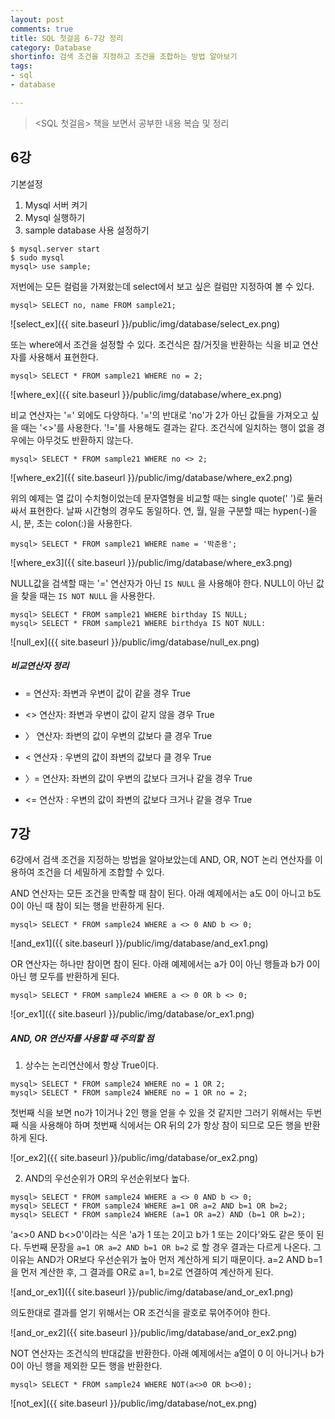 ```yaml
---
layout: post
comments: true
title: SQL 첫걸음 6-7강 정리
category: Database
shortinfo: 검색 조건을 지정하고 조건을 조합하는 방법 알아보기
tags:
- sql
- database

---
```




> <SQL 첫걸음> 책을 보면서 공부한 내용 복습 및 정리



## 6강

기본설정

1. Mysql 서버 켜기
2. Mysql 실행하기
3. sample database 사용 설정하기

```shell
$ mysql.server start
$ sudo mysql
mysql> use sample;
```

저번에는 모든 컬럼을 가져왔는데 select에서 보고 싶은 컬럼만 지정하여 볼 수 있다.

```mysql
mysql> SELECT no, name FROM sample21;
```

![select_ex]({{ site.baseurl }}/public/img/database/select_ex.png)

또는 where에서 조건을 설정할 수 있다. 조건식은 참/거짓을 반환하는 식을 비교 연산자를 사용해서 표현한다.

```mysql
mysql> SELECT * FROM sample21 WHERE no = 2;
```

![where_ex]({{ site.baseurl }}/public/img/database/where_ex.png)

비교 연산자는 '=' 외에도 다양하다. '='의 반대로 'no'가 2가 아닌 값들을 가져오고 싶을 때는 '<>'를 사용한다. '!='를 사용해도 결과는 같다. 조건식에 일치하는 행이 없을 경우에는 아무것도 반환하지 않는다.

```mysql
mysql> SELECT * FROM sample21 WHERE no <> 2;
```

![where_ex2]({{ site.baseurl }}/public/img/database/where_ex2.png)

위의 예제는 열 값이 수치형이었는데 문자열형을 비교할 때는 single quote(' ')로 둘러싸서 표현한다. 날짜 시간형의 경우도 동일하다. 연, 월, 일을 구분할 때는 hypen(-)을 시, 분, 초는 colon(:)을 사용한다.

```mysql
mysql> SELECT * FROM sample21 WHERE name = '박준용';
```

![where_ex3]({{ site.baseurl }}/public/img/database/where_ex3.png)

NULL값을 검색할 때는 '=' 연산자가 아닌 `IS NULL` 을 사용해야 한다. NULL이 아닌 값을 찾을 때는 `IS NOT NULL` 을 사용한다.

```mysql
mysql> SELECT * FROM sample21 WHERE birthday IS NULL;
mysql> SELECT * FROM sample21 WHERE birthdya IS NOT NULL:
```

![null_ex]({{ site.baseurl }}/public/img/database/null_ex.png)

##### 비교연산자 정리

- = 연산자: 좌변과 우변이 값이 같을 경우 True
- <> 연산자: 좌변과 우변이 값이 같지 않을 경우 True

- 〉 연산자: 좌변의 값이 우변의 값보다 클 경우 True
- < 연산자 : 우변의 값이 좌변의 값보다 클 경우 True
- 〉= 연산자: 좌변의 값이 우변의 값보다 크거나 같을 경우 True
- <= 연산자 : 우변의 값이 좌변의 값보다 크거나 같을 경우 True



## 7강

6강에서 검색 조건을 지정하는 방법을 알아보았는데 AND, OR, NOT 논리 연산자를 이용하여 조건을 더 세밀하게 조합할 수 있다.

AND 연산자는 모든 조건을 만족할 때 참이 된다. 아래 예제에서는 a도 0이 아니고 b도 0이 아닌 때 참이 되는 행을 반환하게 된다.

```mysql
mysql> SELECT * FROM sample24 WHERE a <> 0 AND b <> 0;
```

![and_ex1]({{ site.baseurl }}/public/img/database/and_ex1.png)

OR 연산자는 하나만 참이면 참이 된다. 아래 예제에서는 a가 0이 아닌 행들과 b가 0이 아닌 행 모두를 반환하게 된다.

```mysql
mysql> SELECT * FROM sample24 WHERE a <> 0 OR b <> 0;
```

![or_ex1]({{ site.baseurl }}/public/img/database/or_ex1.png)

##### AND, OR 연산자를 사용할 때 주의할 점

1. 상수는 논리연산에서 항상 True이다.
```mysql
mysql> SELECT * FROM sample24 WHERE no = 1 OR 2;
mysql> SELECT * FROM sample24 WHERE no = 1 OR no = 2;
```
   첫번째 식을 보면 no가 1이거나 2인 행을 얻을 수 있을 것 같지만 그러기 위해서는 두번째 식을 사용해야 하며 첫번째 식에서는 OR 뒤의 2가 항상 참이 되므로 모든 행을 반환하게 된다.

![or_ex2]({{ site.baseurl }}/public/img/database/or_ex2.png)

2. AND의 우선순위가 OR의 우선순위보다 높다.
```mysql
mysql> SELECT * FROM sample24 WHERE a <> 0 AND b <> 0;
mysql> SELECT * FROM sample24 WHERE a=1 OR a=2 AND b=1 OR b=2;
mysql> SELECT * FROM sample24 WHERE (a=1 OR a=2) AND (b=1 OR b=2);
```
   'a<>0 AND b<>0'이라는 식은 'a가 1 또는 2이고 b가 1 또는 2이다'와도 같은 뜻이 된다. 두번째 문장을 `a=1 OR a=2 AND b=1 OR b=2` 로 할 경우 결과는 다르게 나온다. 그 이유는 AND가 OR보다 우선순위가 높아 먼저 계산하게 되기 때문이다. a=2 AND b=1을 먼저 계산한 후, 그 결과를 OR로 a=1, b=2로 연결하여 계산하게 된다.

 ![and_or_ex1]({{ site.baseurl }}/public/img/database/and_or_ex1.png)

  의도한대로 결과를 얻기 위해서는 OR 조건식을 괄호로 묶어주어야 한다.

![and_or_ex2]({{ site.baseurl }}/public/img/database/and_or_ex2.png)

NOT 연산자는 조건식의 반대값을 반환한다. 아래 예제에서는 a열이 0 이 아니거나 b가 0이 아닌 행을 제외한 모든 행을 반환한다.

```mysql
mysql> SELECT * FROM sample24 WHERE NOT(a<>0 OR b<>0);
```

![not_ex]({{ site.baseurl }}/public/img/database/not_ex.png)

